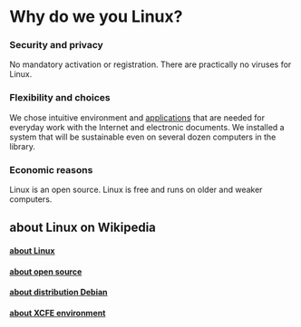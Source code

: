 # Why do we you Linux?

### Security and privacy
No mandatory activation or registration. There are practically no viruses for Linux.


### Flexibility and choices
We chose intuitive environment and [applications](/cs/aplikace) that are needed for everyday work with the Internet and electronic documents. We installed a system that will be sustainable even on several dozen computers in the library.

### Economic reasons
Linux is an open source. Linux is free and runs on older and weaker computers.

## about Linux on Wikipedia

#### [about Linux](https://cs.wikipedia.org/wiki/Linux)
#### [about open source](https://cs.wikipedia.org/wiki/Otev%C5%99en%C3%BD_software)
#### [about distribution Debian](https://cs.wikipedia.org/wiki/Debian)
#### [about XCFE environment](https://cs.wikipedia.org/wiki/Xfce)
